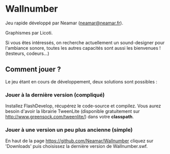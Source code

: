 Wallnumber
==========

Jeu rapide développé par Neamar (<neamar@neamar.fr>).

Graphismes par Licoti.

Si vous êtes intéressés, on recherche actuellement un sound-designer pour l'ambiance sonore, toutes les autres capacités sont aussi les bienvenues ! (testeurs, codeurs...)

Comment jouer ?
----------------
Le jeu étant en cours de développement, deux solutions sont possibles :

### Jouer à la dernière version (compliqué)
Installez FlashDevelop, récupérez le code-source et compilez.
Vous aurez besoin d'avoir la librairie TweenLite (disponible gratuitement sur http://www.greensock.com/tweenlite/) dans votre **classpath**.

### Jouer à une version un peu plus ancienne (simple)
En haut de la page https://github.com/Neamar/Wallnumber cliquez sur 'Downloads' puis choisissez la dernière version de Wallnumber.swf.
